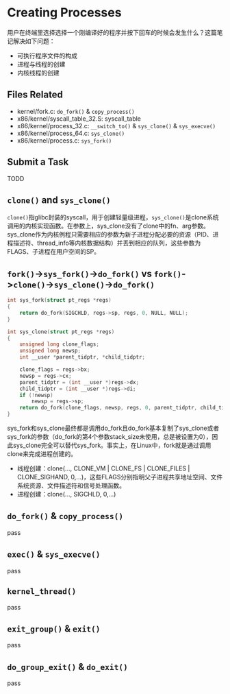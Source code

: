 # Creating Processes
用户在终端里选择选择一个刚编译好的程序并按下回车的时候会发生什么？这篇笔记解决如下问题：
- 可执行程序文件的构成
- 进程与线程的创建
- 内核线程的创建


## Files Related
- kernel/fork.c: `do_fork()` & `copy_process()`
- x86/kernel/syscall_table_32.S: syscall_table
- x86/kernel/process_32.c: `__switch_to()` & `sys_clone()` & `sys_execve()` 
- x86/kernel/process_64.c: `sys_clone()`
- x86/kernel/process.c: `sys_fork()`


## Submit a Task
TODD


## `clone()` and `sys_clone()`
`clone()`指glibc封装的syscall，用于创建轻量级进程，`sys_clone()`是clone系统调用的内核实现函数。在参数上，sys_clone没有了clone中的fn、arg参数。sys_clone作为内核例程只需要相应的参数为新子进程分配必要的资源（PID、进程描述符、thread_info等内核数据结构）并丢到相应的队列，这些参数为FLAGS、子进程在用户空间的SP。


## `fork()`->`sys_fork()`->`do_fork()` vs `fork()`->`clone()`->`sys_clone()`->`do_fork()`

```c
int sys_fork(struct pt_regs *regs)
{
	return do_fork(SIGCHLD, regs->sp, regs, 0, NULL, NULL);
}

int sys_clone(struct pt_regs *regs)
{
	unsigned long clone_flags;
	unsigned long newsp;
	int __user *parent_tidptr, *child_tidptr;

	clone_flags = regs->bx;
	newsp = regs->cx;
	parent_tidptr = (int __user *)regs->dx;
	child_tidptr = (int __user *)regs->di;
	if (!newsp)
		newsp = regs->sp;
	return do_fork(clone_flags, newsp, regs, 0, parent_tidptr, child_tidptr);
}
```

sys_fork和sys_clone最终都是调用do_fork且do_fork基本复制了sys_clone或者sys_fork的参数（do_fork的第4个参数stack_size未使用，总是被设置为0），因此sys_clone完全可以替代sys_fork。事实上，在Linux中，fork就是通过调用clone来完成进程创建的。

- 线程创建：clone(..., CLONE_VM | CLONE_FS | CLONE_FILES | CLONE_SIGHAND, 0,...)，这些FLAGS分别指明父子进程共享地址空间、文件系统资源、文件描述符和信号处理函数。
- 进程创建：clone(..., SIGCHLD, 0,...)


## `do_fork()` & `copy_process()`
pass


## `exec()` & `sys_execve()`
pass


## `kernel_thread()`
pass


## `exit_group()` & `exit()`
pass


## `do_group_exit()` & `do_exit()`
pass
